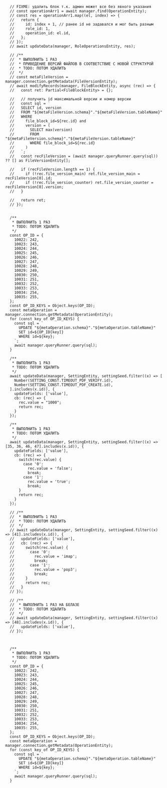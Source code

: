       // FIXME: удалить блок т.к. админ может все без явного указания
      // const operationArr1 = await manager.find(OperationEntity);
      // const res = operationArr1.map((el, index) => {
      //   return {
      //     id: index + 1, // ранее id не задавался и мог быть разным
      //     role_id: 1,
      //     operation_id: el.id,
      //   };
      // });
      // await updateData(manager, RoleOperationsEntity, res);

      // /**
      //  * ВЫПОЛНИТЬ 1 РАЗ
      //  * ПРИВЕДЕНИЕ ВЕРСИЙ ФАЙЛОВ В СООТВЕТСТВИЕ С НОВОЙ СТРУКТУРОЙ
      //  * TODO: ПОТОМ УДАЛИТЬ
      //  */
      // const metaFileVersion = manager.connection.getMetadata(FileVersionEntity);
      // await modifyRecords(manager, FileBlockEntity, async (rec) => {
      //   const ret: Partial<FileBlockEntity> = {};

      //   // получить id максимальной версии и номер версии
      //   const sql = `
      //   SELECT id, version
      //   FROM "${metaFileVersion.schema}"."${metaFileVersion.tableName}"
      //   WHERE
      //     file_block_id=${rec.id} and
      //     version = (
      //       SELECT max(version)
      //       FROM "${metaFileVersion.schema}"."${metaFileVersion.tableName}"
      //       WHERE file_block_id=${rec.id}
      //     )
      //   `;
      //   const recFileVersion = (await manager.queryRunner.query(sql)) ?? [] as FileVersionEntity[];

      //   if (recFileVersion.length == 1) {
      //     if (!rec.file_version_main) ret.file_version_main = recFileVersion[0].id;
      //     if (!rec.file_version_counter) ret.file_version_counter = recFileVersion[0].version;
      //   }

      //   return ret;
      // });


      /**
       * ВЫПОЛНИТЬ 1 РАЗ
       * TODO: ПОТОМ УДАЛИТЬ
       */
      const OP_ID = {
        10022: 242,
        10023: 243,
        10024: 244,
        10025: 245,
        10026: 246,
        10027: 247,
        10028: 248,
        10029: 249,
        10030: 250,
        10031: 251,
        10032: 252,
        10033: 253,
        10034: 254,
        10035: 255,
      };
      const OP_ID_KEYS = Object.keys(OP_ID);
      const metaOperation = manager.connection.getMetadata(OperationEntity);
      for (const key of OP_ID_KEYS) {
        const sql = `
          UPDATE "${metaOperation.schema}"."${metaOperation.tableName}"
          SET id=${OP_ID[key]}
          WHERE id=${key};
        `;
        await manager.queryRunner.query(sql);
      }

      /**
       * ВЫПОЛНИТЬ 1 РАЗ
       * TODO: ПОТОМ УДАЛИТЬ
       */
      await updateData(manager, SettingEntity, settingSeed.filter((x) => [
        Number(SETTING_CONST.TIMEOUT_PDF_VERIFY.id),
        Number(SETTING_CONST.TIMEOUT_PDF_CREATE.id),
      ].includes(x.id)), {
        updateFields: ['value'],
        cb: (rec) => {
          rec.value = "1000";
          return rec;
        }
      });

      /**
       * ВЫПОЛНИТЬ 1 РАЗ
       * TODO: ПОТОМ УДАЛИТЬ
       */
      await updateData(manager, SettingEntity, settingSeed.filter((x) => [35, 36, 46, 47].includes(x.id)), {
        updateFields: ['value'],
        cb: (rec) => {
          switch(rec.value) {
            case '0':
              rec.value = 'false';
              break;
            case '1':
              rec.value = 'true';
              break;
          }
          return rec;
        }
      });

      // /**
      //  * ВЫПОЛНИТЬ 1 РАЗ
      //  * TODO: ПОТОМ УДАЛИТЬ
      //  */
      // await updateData(manager, SettingEntity, settingSeed.filter((x) => [41].includes(x.id)), {
      //   updateFields: ['value'],
      //   cb: (rec) => {
      //     switch(rec.value) {
      //       case '0':
      //         rec.value = 'imap';
      //         break;
      //       case '1':
      //         rec.value = 'pop3';
      //         break;
      //     }
      //     return rec;
      //   }
      // });

      // /**
      //  * ВЫПОЛНИТЬ 1 РАЗ НА БЕЛАЗЕ
      //  * TODO: ПОТОМ УДАЛИТЬ
      //  */
      // await updateData(manager, SettingEntity, settingSeed.filter((x) => [48].includes(x.id)), {
      //   updateFields: ['value'],
      // });



      /**
       * ВЫПОЛНИТЬ 1 РАЗ
       * TODO: ПОТОМ УДАЛИТЬ
       */
      const OP_ID = {
        10022: 242,
        10023: 243,
        10024: 244,
        10025: 245,
        10026: 246,
        10027: 247,
        10028: 248,
        10029: 249,
        10030: 250,
        10031: 251,
        10032: 252,
        10033: 253,
        10034: 254,
        10035: 255,
      };
      const OP_ID_KEYS = Object.keys(OP_ID);
      const metaOperation = manager.connection.getMetadata(OperationEntity);
      for (const key of OP_ID_KEYS) {
        const sql = `
          UPDATE "${metaOperation.schema}"."${metaOperation.tableName}"
          SET id=${OP_ID[key]}
          WHERE id=${key};
        `;
        await manager.queryRunner.query(sql);
      }
